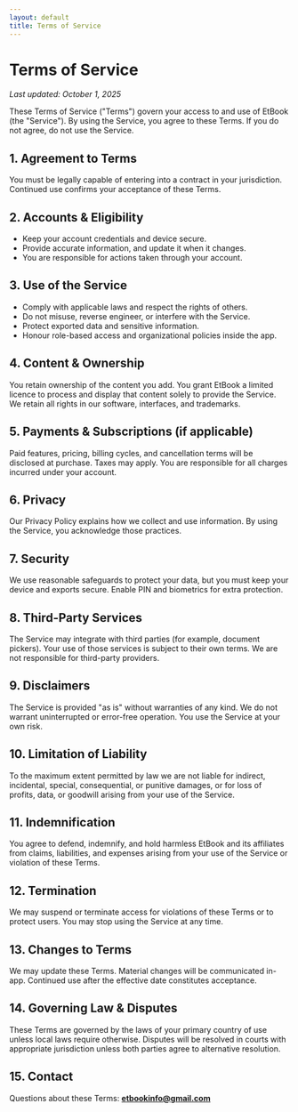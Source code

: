 ```yaml
---
layout: default
title: Terms of Service
---
```


# Terms of Service

_Last updated: October 1, 2025_

These Terms of Service ("Terms") govern your access to and use of EtBook (the "Service"). By using the Service, you agree to these Terms. If you do not agree, do not use the Service.

## 1. Agreement to Terms
You must be legally capable of entering into a contract in your jurisdiction. Continued use confirms your acceptance of these Terms.

## 2. Accounts & Eligibility
- Keep your account credentials and device secure.
- Provide accurate information, and update it when it changes.
- You are responsible for actions taken through your account.

## 3. Use of the Service
- Comply with applicable laws and respect the rights of others.
- Do not misuse, reverse engineer, or interfere with the Service.
- Protect exported data and sensitive information.
- Honour role-based access and organizational policies inside the app.

## 4. Content & Ownership
You retain ownership of the content you add. You grant EtBook a limited licence to process and display that content solely to provide the Service. We retain all rights in our software, interfaces, and trademarks.

## 5. Payments & Subscriptions (if applicable)
Paid features, pricing, billing cycles, and cancellation terms will be disclosed at purchase. Taxes may apply. You are responsible for all charges incurred under your account.

## 6. Privacy
Our Privacy Policy explains how we collect and use information. By using the Service, you acknowledge those practices.

## 7. Security
We use reasonable safeguards to protect your data, but you must keep your device and exports secure. Enable PIN and biometrics for extra protection.

## 8. Third-Party Services
The Service may integrate with third parties (for example, document pickers). Your use of those services is subject to their own terms. We are not responsible for third-party providers.

## 9. Disclaimers
The Service is provided "as is" without warranties of any kind. We do not warrant uninterrupted or error-free operation. You use the Service at your own risk.

## 10. Limitation of Liability
To the maximum extent permitted by law we are not liable for indirect, incidental, special, consequential, or punitive damages, or for loss of profits, data, or goodwill arising from your use of the Service.

## 11. Indemnification
You agree to defend, indemnify, and hold harmless EtBook and its affiliates from claims, liabilities, and expenses arising from your use of the Service or violation of these Terms.

## 12. Termination
We may suspend or terminate access for violations of these Terms or to protect users. You may stop using the Service at any time.

## 13. Changes to Terms
We may update these Terms. Material changes will be communicated in-app. Continued use after the effective date constitutes acceptance.

## 14. Governing Law & Disputes
These Terms are governed by the laws of your primary country of use unless local laws require otherwise. Disputes will be resolved in courts with appropriate jurisdiction unless both parties agree to alternative resolution.

## 15. Contact
Questions about these Terms: **etbookinfo@gmail.com**

